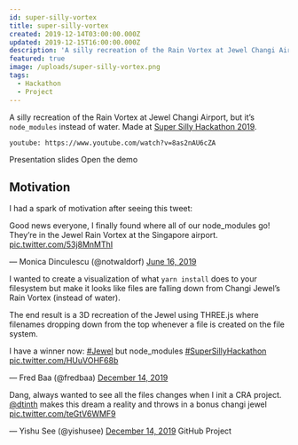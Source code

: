 ```yaml
---
id: super-silly-vortex
title: super-silly-vortex
created: 2019-12-14T03:00:00.000Z
updated: 2019-12-15T16:00:00.000Z
description: 'A silly recreation of the Rain Vortex at Jewel Changi Airport, but it’s `node_modules` instead of water. Made at Super Silly Hackathon 2019.'
featured: true
image: /uploads/super-silly-vortex.png
tags:
  - Hackathon
  - Project
---
```


A silly recreation of the Rain Vortex at Jewel Changi Airport, but it’s `node_modules` instead of water. Made at [Super Silly Hackathon 2019](https://supersillyhackathon.sg).

`youtube: https://www.youtube.com/watch?v=8as2nAU6cZA`

<call-to-action href="https://github.com/dtinth/super-silly-vortex/tree/master/presentation">
  Presentation slides
</call-to-action>

<call-to-action href="https://super-silly-vortex.netlify.com/">
  Open the demo
</call-to-action>

## Motivation

I had a spark of motivation after seeing this tweet:

<twitter-embed>
  <p lang="en" dir="ltr">Good news everyone, I finally found where all of our node_modules go! They’re in the Jewel Rain Vortex at the Singapore airport. <a href="https://t.co/53j8MnMThI">pic.twitter.com/53j8MnMThI</a></p>&mdash; Monica Dinculescu (@notwaldorf) <a href="https://twitter.com/notwaldorf/status/1140336804026937344?ref_src=twsrc%5Etfw">June 16, 2019</a>
</twitter-embed>

I wanted to create a visualization of what `yarn install` does to your filesystem but make it looks like files are falling down from Changi Jewel’s Rain Vortex (instead of water).

The end result is a 3D recreation of the Jewel using THREE.js where filenames dropping down from the top whenever a file is created on the file system.

<twitter-embed>
  <p lang="en" dir="ltr">I have a winner now: <a href="https://twitter.com/hashtag/Jewel?src=hash&amp;ref_src=twsrc%5Etfw">#Jewel</a> but node_modules <a href="https://twitter.com/hashtag/SuperSillyHackathon?src=hash&amp;ref_src=twsrc%5Etfw">#SuperSillyHackathon</a> <a href="https://t.co/HUuVOHF68b">pic.twitter.com/HUuVOHF68b</a></p>&mdash; Fred Baa (@fredbaa) <a href="https://twitter.com/fredbaa/status/1205819492590178305?ref_src=twsrc%5Etfw">December 14, 2019</a>
</twitter-embed>

<twitter-embed>
  <p lang="en" dir="ltr">Dang, always wanted to see all the files changes when I init a CRA project. <a href="https://twitter.com/dtinth?ref_src=twsrc%5Etfw">@dtinth</a> makes this dream a reality and throws in a bonus changi jewel <a href="https://t.co/teGtV6WMF9">pic.twitter.com/teGtV6WMF9</a></p>&mdash; Yishu See (@yishusee) <a href="https://twitter.com/yishusee/status/1205820747379134464?ref_src=twsrc%5Etfw">December 14, 2019</a>
</twitter-embed>

<call-to-action href="https://github.com/dtinth/super-silly-vortex">
  GitHub Project
</call-to-action>
